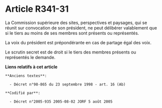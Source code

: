 # Article R341-31

La Commission supérieure des sites, perspectives et paysages, qui se réunit sur convocation de son président, ne peut
délibérer valablement que si le tiers au moins de ses membres sont présents ou représentés.

La voix du président est prépondérante en cas de partage égal des voix.

Le scrutin secret est de droit si le tiers des membres présents ou représentés le demande.

**Liens relatifs à cet article**

	**Anciens textes**:

	  - Décret n°98-865 du 23 septembre 1998 - art. 16 (Ab)

	**Codifié par**:

	  - Décret n°2005-935 2005-08-02 JORF 5 août 2005
